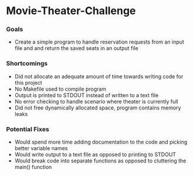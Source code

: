 # Movie-Theater-Challenge

### Goals
* Create a simple program to handle reservation requests from an input file and and return the saved seats in an output file

### Shortcomings
* Did not allocate an adequate amount of time towards writing code for this project
* No Makefile used to compile program
* Output is printed to STDOUT instead of written to a text file
* No error checking to handle scenario where theater is currently full
* Did not free dynamically allocated space, program contains memory leaks

### Potential Fixes
* Would spend more time adding documentation to the code and picking better variable names
* Would write output to a text file as opposed to printing to STDOUT
* Would break code into separate functions as opposed to cluttering the main() function
